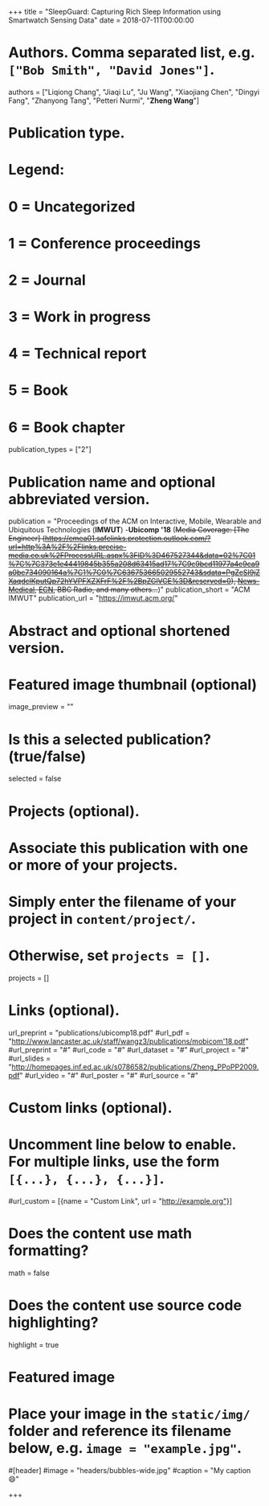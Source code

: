+++
title = "SleepGuard: Capturing Rich Sleep Information using Smartwatch Sensing Data"
date = 2018-07-11T00:00:00

# Authors. Comma separated list, e.g. `["Bob Smith", "David Jones"]`.
authors = ["Liqiong Chang", "Jiaqi Lu", "Ju Wang", "Xiaojiang Chen", "Dingyi Fang", "Zhanyong Tang", "Petteri Nurmi", "**Zheng Wang**"]

# Publication type.
# Legend:
# 0 = Uncategorized
# 1 = Conference proceedings
# 2 = Journal
# 3 = Work in progress
# 4 = Technical report
# 5 = Book
# 6 = Book chapter
publication_types = ["2"]

# Publication name and optional abbreviated version.
publication = "Proceedings of the ACM on Interactive, Mobile, Wearable and Ubiquitous Technologies (**IMWUT**) -**Ubicomp '18** (~~Media Coverage: [The Engineer] (https://emea01.safelinks.protection.outlook.com/?url=http%3A%2F%2Flinks.precise-media.co.uk%2FProcessURL.aspx%3FID%3D467527344&data=02%7C01%7C%7C373e1e44419845b355a208d63415ad17%7C9c9bcd11977a4e9ca9a0bc734090164a%7C1%7C0%7C636753665029552743&sdata=PgZcSI9jZXaqdclKputQp72hYVPFXZXFrF%2F%2BpZGlVCE%3D&reserved=0), [News-Medical](https://emea01.safelinks.protection.outlook.com/?url=http%3A%2F%2Flinks.precise-media.co.uk%2FProcessURL.aspx%3FID%3D467527390&data=02%7C01%7C%7C373e1e44419845b355a208d63415ad17%7C9c9bcd11977a4e9ca9a0bc734090164a%7C1%7C0%7C636753665029562752&sdata=50Q%2F%2FVVRQz78O%2FemALlrMiwQ%2BwF4o0RF%2FV0XxoHibsM%3D&reserved=0), [ECN](https://emea01.safelinks.protection.outlook.com/?url=http%3A%2F%2Flinks.precise-media.co.uk%2FProcessURL.aspx%3FID%3D467465211&data=02%7C01%7C%7C373e1e44419845b355a208d63415ad17%7C9c9bcd11977a4e9ca9a0bc734090164a%7C1%7C0%7C636753665029572757&sdata=O7ayYsnZam1CfZrVlAIO9asO%2Ba%2BnzvBNYpwP0Clu5%2Fw%3D&reserved=0), BBC Radio, and many others...~~)"
publication_short = "ACM IMWUT"
publication_url = "https://imwut.acm.org/"


# Abstract and optional shortened version.


# Featured image thumbnail (optional)
image_preview = ""

# Is this a selected publication? (true/false)
selected = false 

# Projects (optional).
#   Associate this publication with one or more of your projects.
#   Simply enter the filename of your project in `content/project/`.
#   Otherwise, set `projects = []`.
projects = []

# Links (optional).
url_preprint = "publications/ubicomp18.pdf"
#url_pdf = "http://www.lancaster.ac.uk/staff/wangz3/publications/mobicom'18.pdf"
#url_preprint = "#"
#url_code = "#"
#url_dataset = "#"
#url_project = "#"
#url_slides = "http://homepages.inf.ed.ac.uk/s0786582/publications/Zheng_PPoPP2009.pdf"
#url_video = "#"
#url_poster = "#"
#url_source = "#"

# Custom links (optional).
#   Uncomment line below to enable. For multiple links, use the form `[{...}, {...}, {...}]`.
#url_custom = [{name = "Custom Link", url = "http://example.org"}]

# Does the content use math formatting?
math = false

# Does the content use source code highlighting?
highlight = true

# Featured image
# Place your image in the `static/img/` folder and reference its filename below, e.g. `image = "example.jpg"`.
#[header]
#image = "headers/bubbles-wide.jpg"
#caption = "My caption :smile:"

+++

